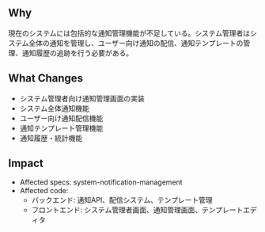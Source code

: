 ## Why

現在のシステムには包括的な通知管理機能が不足している。システム管理者はシステム全体の通知を管理し、ユーザー向け通知の配信、通知テンプレートの管理、通知履歴の追跡を行う必要がある。

## What Changes

- システム管理者向け通知管理画面の実装
- システム全体通知機能
- ユーザー向け通知配信機能
- 通知テンプレート管理機能
- 通知履歴・統計機能

## Impact

- Affected specs: system-notification-management
- Affected code:
  - バックエンド: 通知API、配信システム、テンプレート管理
  - フロントエンド: システム管理者画面、通知管理画面、テンプレートエディタ
